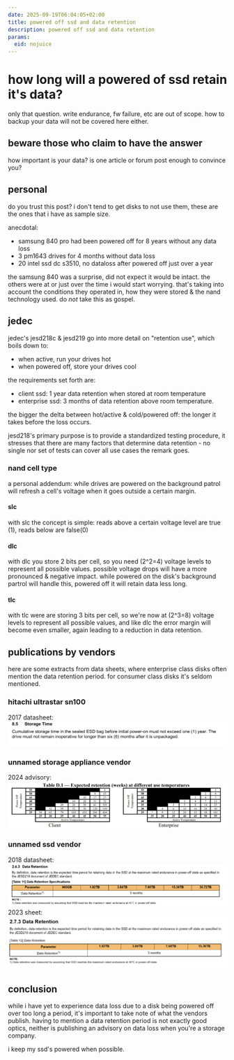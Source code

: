 ```yaml
---
date: 2025-09-19T06:04:05+02:00
title: powered off ssd and data retention
description: powered off ssd and data retention
params:
  eid: nojuice
---
```

# how long will a powered of ssd retain it's data?
only that question. write endurance, fw failure, etc are out of scope.
how to backup your data will not be covered here either.

## beware those who claim to have the answer
how important is your data? is one article or forum post enough to convince you?

## personal
do you trust this post? i don't tend to get disks to not use them, these are the ones that i have as sample size.

anecdotal:
- samsung 840 pro had been powered off for 8 years without any data loss
- 3 pm1643 drives for 4 months without data loss
- 20 intel ssd dc s3510, no dataloss after powered off just over a year

the samsung 840 was a surprise, did not expect it would be intact. the others were at or just over the time i would start worrying. that's taking into account the conditions they operated in, how they were stored & the nand technology used. do _not_ take this as gospel.

## jedec
jedec's jesd218c & jesd219 go into more detail on "retention use", which boils down to:
- when active, run your drives hot
- when powered off, store your drives cool

the requirements set forth are:
- client ssd: 1 year data retention when stored at room temperature
- enterprise ssd: 3 months of data retention above room temperature.

the bigger the delta between hot/active & cold/powered off: the longer it takes before the loss occurs.

jesd218's primary purpose is to provide a standardized testing procedure, it stresses that there are many factors that determine data retention - no single nor set of tests can cover all use cases the remark goes.

### nand cell type
a personal addendum: while drives are powered on the background patrol will refresh a cell's voltage when it goes outside a certain margin.

#### slc
with slc the concept is simple: reads above a certain voltage level are true (1), reads below are false(0)

#### dlc
with dlc you store 2 bits per cell, so you need (2^2=4) voltage levels to represent all possible values. possible voltage drops will have a more pronounced & negative impact. while powered on the disk's background partrol will handle this, powered off it will retain data less long.

#### tlc
with tlc were are storing 3 bits per cell, so we're now at (2^3=8) voltage levels to represent all possible values, and like dlc the error margin will become even smaller, again leading to a reduction in data retention.


## publications by vendors
here are some extracts from data sheets, where enterprise class disks often mention the data retention period. for consumer class disks it's seldom mentioned.

### hitachi ultrastar sn100
2017 datasheet:
![dataloss3](dataloss3.png)

### unnamed storage appliance vendor
2024 advisory:
![dataloss4](dataloss4.png)

### unnamed ssd vendor
2018 datasheet:
![dataloss1](dataloss1.png)
2023 sheet:
![dataloss2](dataloss2.png)

## conclusion
while i have yet to experience data loss due to a disk being powered off over too long a period, it's important to take note of what the vendors publish. having to mention a data retention period is not exactly good optics, neither is publishing an advisory on data loss when you're a storage company.

i keep my ssd's powered when possible.
